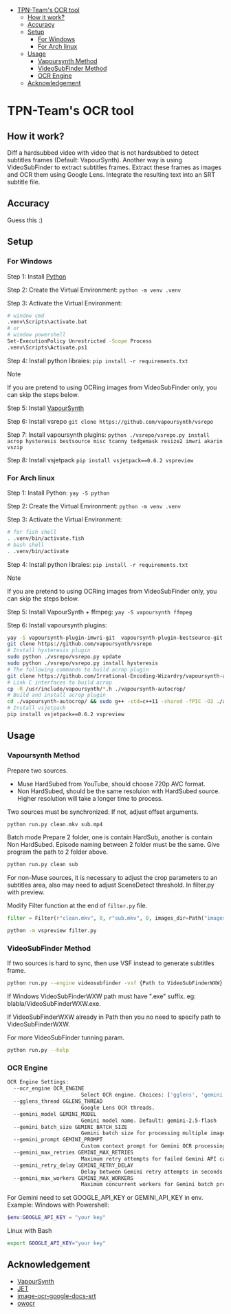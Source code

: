<!--toc:start-->

- [TPN-Team's OCR tool](#tpn-teams-ocr-tool)
  - [How it work?](#how-it-work)
  - [Accuracy](#accuracy)
  - [Setup](#setup)
    - [For Windows](#for-windows)
    - [For Arch linux](#for-arch-linux)
  - [Usage](#usage)
    - [Vapoursynth Method](#vapoursynth-method)
    - [VideoSubFinder Method](#videosubfinder-method)
    - [OCR Engine](#ocr-engine)
  - [Acknowledgement](#acknowledgement)

# TPN-Team's OCR tool

## How it work?

Diff a hardsubbed video with video that is not hardsubbed to detect subtitles frames (Default: VapourSynth).
Another way is using VideoSubFinder to extract subtitles frames.
Extract these frames as images and OCR them using Google Lens.
Integrate the resulting text into an SRT subtitle file.

## Accuracy

Guess this :)

## Setup

### For Windows

Step 1: Install [Python](https://www.python.org/downloads/)

Step 2: Create the Virtual Environment: `python -m venv .venv`

Step 3: Activate the Virtual Environment:

```bash
# window cmd
.venv\Scripts\activate.bat
# or
# window powershell
Set-ExecutionPolicy Unrestricted -Scope Process
.venv\Scripts\Activate.ps1
```

Step 4: Install python libraies:
`pip install -r requirements.txt`

> [!NOTE]  
> If you are pretend to using OCRing images from VideoSubFinder only, you can skip the steps below.

Step 5: Install [VapourSynth](https://github.com/vapoursynth/vapoursynth/releases)

Step 6: Install vsrepo
`git clone https://github.com/vapoursynth/vsrepo`

Step 7: Install vapoursynth plugins:
`python ./vsrepo/vsrepo.py install acrop hysteresis bestsource misc tcanny tedgemask resize2 imwri akarin vszip`

Step 8: Install vsjetpack
`pip install vsjetpack==0.6.2 vspreview`

### For Arch linux

Step 1: Install Python: `yay -S python`

Step 2: Create the Virtual Environment: `python -m venv .venv`

Step 3: Activate the Virtual Environment:

```bash
# for fish shell
. .venv/bin/activate.fish
# bash shell
. .venv/bin/activate
```

Step 4: Install python libraies: `pip install -r requirements.txt`

> [!NOTE]  
> If you are pretend to using OCRing images from VideoSubFinder only, you can skip the steps below.

Step 5: Install VapourSynth + ffmpeg: `yay -S vapoursynth ffmpeg`

Step 6: Install vapoursynth plugins:

```bash
yay -S vapoursynth-plugin-imwri-git  vapoursynth-plugin-bestsource-git vapoursynth-plugin-misc-git vapoursynth-plugin-resize2-git vapoursynth-plugin-tcanny-git vapoursynth-plugin-tedgemask-git vapoursynth-plugin-vszip-git
git clone https://github.com/vapoursynth/vsrepo
# Install hysteresis plugin
sudo python ./vsrepo/vsrepo.py update
sudo python ./vsrepo/vsrepo.py install hysteresis
# The following commands to build acrop plugin
git clone https://github.com/Irrational-Encoding-Wizardry/vapoursynth-autocrop
# Link C interfaces to build acrop
cp -R /usr/include/vapoursynth/*.h ./vapoursynth-autocrop/
# Build and install acrop plugin
cd ./vapoursynth-autocrop/ && sudo g++ -std=c++11 -shared -fPIC -O2 ./autocrop.cpp -o /usr/lib/vapoursynth/libautocrop.so && cd ..
# Install vsjetpack
pip install vsjetpack==0.6.2 vspreview
```

## Usage

### Vapoursynth Method
Prepare two sources.

- Muse HardSubed from YouTube, should choose 720p AVC format.
- Non HardSubed, should be the same resoluion with HardSubed source. Higher
  resolution will take a longer time to process.

Two sources must be synchronized. If not, adjust offset arguments.

```sh
python run.py clean.mkv sub.mp4
```

Batch mode
Prepare 2 folder, one is contain HardSub, another is contain Non HardSubed.
Episode naming between 2 folder must be the same. 
Give program the path to 2 folder above.
```sh
python run.py clean sub
```

For non-Muse sources, it is necessary to adjust the crop parameters to an
subtitles area, also may need to adjust SceneDetect threshold. In filter.py with preview.

Modify Filter function at the end of `filter.py` file.
```python
filter = Filter(r"clean.mkv", 0, r"sub.mkv", 0, images_dir=Path("images"))
```
```sh
python -m vspreview filter.py
```

### VideoSubFinder Method

If two sources is hard to sync, then use VSF instead to generate subtitles frame.

```sh
python run.py --engine videosubfinder -vsf {Path to VideoSubFinderWXW} -i {Path to Video Directory or Video File}
```
If Windows VideoSubFinderWXW path must have ".exe" suffix. eg: blabla/VideoSubFinderWXW.exe.

If VideoSubFinderWXW already in Path then you no need to specify path to VideoSubFinderWXW.


For more VideoSubFinder tunning param.
```sh
python run.py --help
```

### OCR Engine
```sh
OCR Engine Settings:
  --ocr_engine OCR_ENGINE
                        Select OCR engine. Choices: ['gglens', 'gemini']. Default: gglens
  --gglens_thread GGLENS_THREAD
                        Google Lens OCR threads.
  --gemini_model GEMINI_MODEL
                        Gemini model name. Default: gemini-2.5-flash
  --gemini_batch_size GEMINI_BATCH_SIZE
                        Gemini batch size for processing multiple images. Default: 50
  --gemini_prompt GEMINI_PROMPT
                        Custom context prompt for Gemini OCR processing
  --gemini_max_retries GEMINI_MAX_RETRIES
                        Maximum retry attempts for failed Gemini API calls. Default: 3
  --gemini_retry_delay GEMINI_RETRY_DELAY
                        Delay between Gemini retry attempts in seconds. Default: 5.0
  --gemini_max_workers GEMINI_MAX_WORKERS
                        Maximum concurrent workers for Gemini batch processing. Default: 3
```
For Gemini need to set GOOGLE_API_KEY or GEMINI_API_KEY in env. Example:
Windows with Powershell:
```powershell
$env:GOOGLE_API_KEY = "your key"
```
Linux with Bash
```sh
export GOOGLE_API_KEY="your key"
```

## Acknowledgement

- [VapourSynth](https://www.vapoursynth.com/doc/index.html)
- [JET](https://github.com/Jaded-Encoding-Thaumaturgy)
- [image-ocr-google-docs-srt](https://github.com/Abu3safeer/image-ocr-google-docs-srt)
- [owocr](https://github.com/AuroraWright/owocr)

